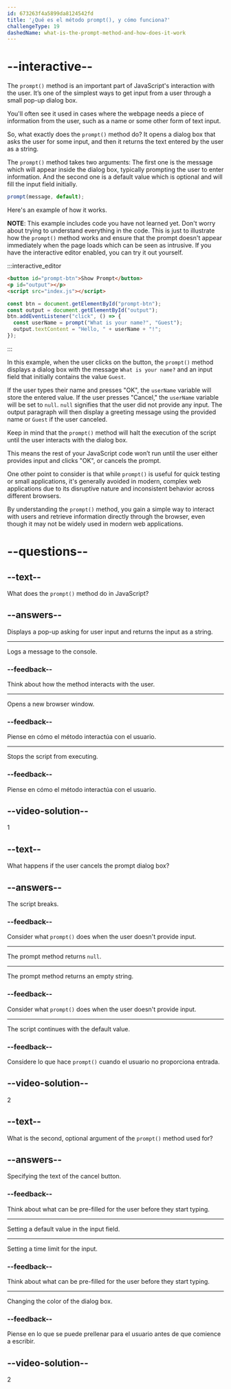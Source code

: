 ```yaml
---
id: 673263f4a5899da8124542fd
title: '¿Qué es el método prompt(), y cómo funciona?'
challengeType: 19
dashedName: what-is-the-prompt-method-and-how-does-it-work
---
```


# --interactive--

The `prompt()` method is an important part of JavaScript's interaction with the user. It’s one of the simplest ways to get input from a user through a small pop-up dialog box.

You'll often see it used in cases where the webpage needs a piece of information from the user, such as a name or some other form of text input.

So, what exactly does the `prompt()` method do? It opens a dialog box that asks the user for some input, and then it returns the text entered by the user as a string.

The `prompt()` method takes two arguments: The first one is the message which will appear inside the dialog box, typically prompting the user to enter information. And the second one is a default value which is optional and will fill the input field initially.

```js
prompt(message, default);
```

Here's an example of how it works.

**NOTE**: This example includes code you have not learned yet. Don't worry about trying to understand everything in the code. This is just to illustrate how the `prompt()` method works and ensure that the prompt doesn't appear immediately when the page loads which can be seen as intrusive. If you have the interactive editor enabled, you can try it out yourself.

:::interactive_editor

```html
<button id="prompt-btn">Show Prompt</button>
<p id="output"></p>
<script src="index.js"></script>
```

```js
const btn = document.getElementById("prompt-btn");
const output = document.getElementById("output");
btn.addEventListener("click", () => {
  const userName = prompt("What is your name?", "Guest");
  output.textContent = "Hello, " + userName + "!";
});
```

:::

In this example, when the user clicks on the button, the `prompt()` method displays a dialog box with the message `What is your name?` and an input field that initially contains the value `Guest`.

If the user types their name and presses "OK", the `userName` variable will store the entered value. If the user presses "Cancel," the `userName` variable will be set to `null`. `null` signifies that the user did not provide any input. The output paragraph will then display a greeting message using the provided name or `Guest` if the user canceled.

Keep in mind that the `prompt()` method will halt the execution of the script until the user interacts with the dialog box.

This means the rest of your JavaScript code won’t run until the user either provides input and clicks "OK", or cancels the prompt.

One other point to consider is that while `prompt()` is useful for quick testing or small applications, it's generally avoided in modern, complex web applications due to its disruptive nature and inconsistent behavior across different browsers.

By understanding the `prompt()` method, you gain a simple way to interact with users and retrieve information directly through the browser, even though it may not be widely used in modern web applications.

# --questions--

## --text--

What does the `prompt()` method do in JavaScript?

## --answers--

Displays a pop-up asking for user input and returns the input as a string.

---

Logs a message to the console.

### --feedback--

Think about how the method interacts with the user.

---

Opens a new browser window.

### --feedback--

Piense en cómo el método interactúa con el usuario.

---

Stops the script from executing.

### --feedback--

Piense en cómo el método interactúa con el usuario.

## --video-solution--

1

## --text--

What happens if the user cancels the prompt dialog box?

## --answers--

The script breaks.

### --feedback--

Consider what `prompt()` does when the user doesn't provide input.

---

The prompt method returns `null`.

---

The prompt method returns an empty string.

### --feedback--

Consider what `prompt()` does when the user doesn't provide input.

---

The script continues with the default value.

### --feedback--

Considere lo que hace `prompt()` cuando el usuario no proporciona entrada.

## --video-solution--

2

## --text--

What is the second, optional argument of the `prompt()` method used for?

## --answers--

Specifying the text of the cancel button.

### --feedback--

Think about what can be pre-filled for the user before they start typing.

---

Setting a default value in the input field.

---

Setting a time limit for the input.

### --feedback--

Think about what can be pre-filled for the user before they start typing.

---

Changing the color of the dialog box.

### --feedback--

Piense en lo que se puede prellenar para el usuario antes de que comience a escribir.

## --video-solution--

2
